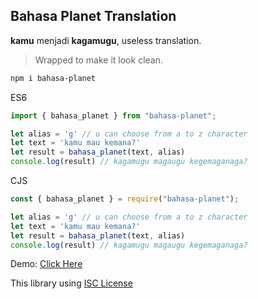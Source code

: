 ## Bahasa Planet Translation

**kamu** menjadi **kagamugu**, useless translation.

> Wrapped to make it look clean.

```bash
npm i bahasa-planet
```

ES6

```js
import { bahasa_planet } from "bahasa-planet";

let alias = 'g' // u can choose from a to z character
let text = 'kamu mau kemana?'
let result = bahasa_planet(text, alias)
console.log(result) // kagamugu magaugu kegemaganaga?
```

CJS

```js
const { bahasa_planet } = require("bahasa-planet");

let alias = 'g' // u can choose from a to z character
let text = 'kamu mau kemana?'
let result = bahasa_planet(text, alias)
console.log(result) // kagamugu magaugu kegemaganaga?
```

Demo: [Click Here](https://ibnusyawall.github.io/konversi-bahasa-planet)

This library using [ISC License](./LICENSE.md)
